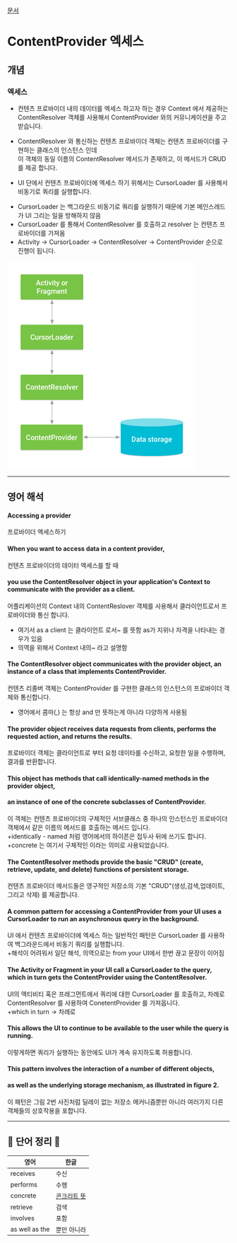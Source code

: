 [문서](https://developer.android.com/guide/topics/providers/content-provider-basics#ClientProvider)    
    
# ContentProvider 엑세스    
   
## 개념   
   
### 엑세스
+ 컨텐츠 프로바이더 내의 데이터를 엑세스 하고자 하는 경우 Context 에서 제공하는 ContentResolver 객체를 사용해서 
ContentProvider 와의 커뮤니케이션을 주고 받습니다.    
- ContentResolver 와 통신하는 컨텐츠 프로바이더 객체는 컨텐츠 프로바이더를 구현하는 클래스의 인스턴스 인데      
    이 객체의 동일 이름의 ContentResolver 메서드가 존재하고, 이 메서드가 CRUD를 제공 합니다.   
    
+ UI 단에서 컨텐츠 프로바이더에 엑세스 하기 위해서는 CursorLoader 를 사용해서 비동기로 쿼리를 실행합니다.   
- CursorLoader 는 백그라운드 비동기로 쿼리를 실행하기 때문에 기본 메인스레드가 UI 그리는 일을 방해하지 않음    
- CursorLoader 를 통해서 ContentResolver 를 호출하고 resolver 는 컨텐츠 프로바이더를 가져옴     
- Activity -> CursorLoader -> ContentResolver -> ContentProvider 순으로 진행이 됩니다.    
    
![Alt text](https://github.com/LonerStayle/Development-English-study/blob/main/app/src/main/res/drawable/loner20210828_contentprovider.png)   
   
    
-------------------------------------------------    
## 영어 해석   
#### Accessing a provider    
프로바이더 엑세스하기    
    
#### When you want to access data in a content provider,    
컨텐츠 프로바이더의 데이터 엑세스를 할 때   
    
#### you use the ContentResolver object in your application's Context to communicate with the provider as a client.    
어플리케이션의 Context 내의 ContentReslover 객체를 사용해서 클라이언트로서 프로바이더와 통신 합니다.   
+ 여기서 as a client 는 클라이언트 로서~ 를 뜻함 as가 지위나 자격을 나타내는 경우가 있음    
+ 의역을 위해서 Context 내의~ 라고 설명함    
    
#### The ContentResolver object communicates with the provider object, an instance of a class that implements ContentProvider.    
컨텐츠 리졸버 객체는 ContentProvider 를 구현한 클래스의 인스턴스의 프로바이더 객체와 통신합니다.   
+ 영어에서 콤마(,) 는 항상 and 만 뜻하는게 아니라 다양하게 사용됨    
    
#### The provider object receives data requests from clients, performs the requested action, and returns the results.   
프로바이더 객체는 클라이언트로 부터 요청 데이타를 수신하고, 요청한 일을 수행하며, 결과를 반환합니다.   
    
#### This object has methods that call identically-named methods in the provider object,    
#### an instance of one of the concrete subclasses of ContentProvider.   
이 객체는 컨텐츠 프로바이더의 구체적인 서브클래스 중 하나의 인스턴스인 프로바이더 객체에서 같은 이름의 메서드를 호출하는 메서드 입니다.    
+identically - named 처럼 영어에서의 하이픈은 접두사 뒤에 쓰기도 합니다.   
+concrete 는 여기서 구체적인 이라는 의미로 사용되었습니다.   
     
#### The ContentResolver methods provide the basic "CRUD" (create, retrieve, update, and delete) functions of persistent storage.   
컨텐츠 프로바이더 메서드들은 영구적인 저장소의 기본 "CRUD"(생성,검색,업데이트,그리고 삭제) 를 제공합니다.   

#### A common pattern for accessing a ContentProvider from your UI uses a CursorLoader to run an asynchronous query in the background.    
UI 에서 컨텐츠 프로바이더에 엑세스 하는 일반적인 패턴은 CursorLoader 를 사용하여 백그라운드에서 비동기 쿼리를 실행합니다.   
+해석이 어려워서 일단 해석, 의역으로는 from your UI에서 한번 끊고 문장이 이어짐   
   
#### The Activity or Fragment in your UI call a CursorLoader to the query, which in turn gets the ContentProvider using the ContentResolver.    
UI의 액티비티 혹은 프레그먼트에서 쿼리에 대한 CursorLoader 를 호출하고, 차례로 ContentResolver 를 사용하여 ConetentProvider 를 가져옵니다.    
+which in turn -> 차례로    
    
#### This allows the UI to continue to be available to the user while the query is running.   
이렇게하면 쿼리가 실행하는 동안에도 UI가 계속 유지하도록 허용합니다. 

#### This pattern involves the interaction of a number of different objects,
#### as well as the underlying storage mechanism, as illustrated in figure 2.    
이 패턴은 그림 2번 사진처럼 딜레이 없는 저장소 메커니즘뿐만 아니라 여러가지 다른 객체들의 상호작용을 포합니다.   

-----------------------------------   
   
## 📗 단어 정리 📘   
   
|영어|한글|
|---|---|
|receives | 수신|
|performs | 수행|
|concrete | [콘크리트 뜻](https://m.blog.naver.com/PostView.naver?isHttpsRedirect=true&blogId=eternity9us&logNo=221645390611)|
|retrieve | 검색|
|involves | 포함| 
|as well as the | 뿐만 아니라| 


